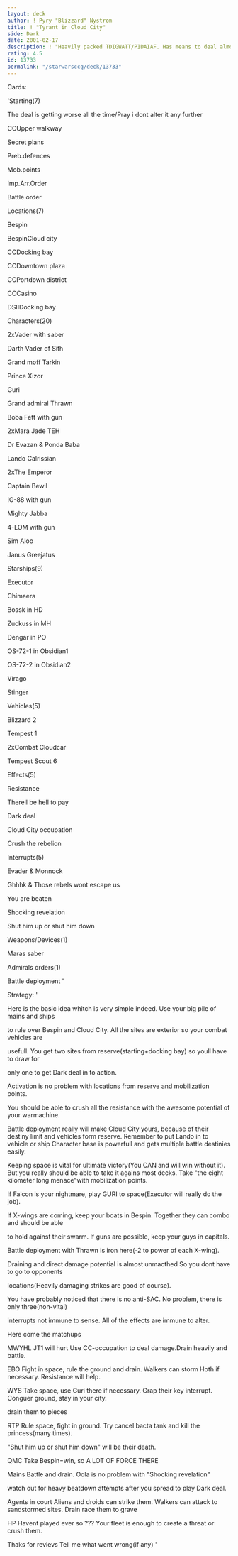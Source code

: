 ```yaml
---
layout: deck
author: ! Pyry "Blizzard" Nystrom
title: ! "Tyrant in Cloud City"
side: Dark
date: 2001-02-17
description: ! "Heavily packed TDIGWATT/PIDAIAF. Has means to deal almost anything."
rating: 4.5
id: 13733
permalink: "/starwarsccg/deck/13733"
---
```

Cards: 

'Starting(7)

The deal is getting worse all the time/Pray i dont alter it any further

CCUpper walkway

Secret plans

Preb.defences

Mob.points

Imp.Arr.Order

Battle order


Locations(7)

Bespin

BespinCloud city

CCDocking bay

CCDowntown plaza

CCPortdown district

CCCasino

DSIIDocking bay


Characters(20)

2xVader with saber

Darth Vader of Sith

Grand moff Tarkin

Prince Xizor

Guri

Grand admiral Thrawn

Boba Fett with gun

2xMara Jade TEH

Dr Evazan & Ponda Baba

Lando Calrissian

2xThe Emperor

Captain Bewil

IG-88 with gun

Mighty Jabba

4-LOM with gun

Sim Aloo

Janus Greejatus


Starships(9)

Executor

Chimaera

Bossk in HD

Zuckuss in MH

Dengar in PO

OS-72-1 in Obsidian1

OS-72-2 in Obsidian2

Virago

Stinger


Vehicles(5)

Blizzard 2

Tempest 1

2xCombat Cloudcar

Tempest Scout 6


Effects(5)

Resistance

Therell be hell to pay

Dark deal

Cloud City occupation

Crush the rebelion


Interrupts(5)

Evader & Monnock

Ghhhk & Those rebels wont escape us

You are beaten

Shocking revelation

Shut him up or shut him down



Weapons/Devices(1)

Maras saber


Admirals orders(1)

Battle deployment '

Strategy: '

Here is the basic idea whitch is very simple indeed. Use your big pile of mains and ships

to rule over Bespin and Cloud City. All the sites are exterior so your combat vehicles are

usefull. You get two sites from reserve(starting+docking bay) so youll have to draw for

only one to get Dark deal in to action.

Activation is no problem with locations from reserve and mobilization points.


You should be able to crush all the resistance with the awesome potential of your warmachine.

Battle deployment really will make Cloud City yours, because of their destiny limit and vehicles form reserve. Remember to put Lando in to vehicle or ship Character base is powerfull and gets multiple battle destinies easily.


Keeping space is vital for ultimate victory(You CAN and will win without it). But you really should be able to take it agains most decks. Take "the eight kilometer long menace"with mobilization points.

If Falcon is your nightmare, play GURI to space(Executor will really do the job).

If X-wings are coming, keep your boats in Bespin. Together they can combo and should be able

to hold against their swarm. If guns are possible, keep your guys in capitals. 

Battle deployment with Thrawn is iron here(-2 to power of each X-wing).


Draining and direct damage potential is almost unmacthed So you dont have to go to opponents

locations(Heavily damaging strikes are good of course).

You have probably noticed that there is no anti-SAC. No problem, there is only three(non-vital)

interrupts not immune to sense. All of the effects are immune to alter.


Here come the matchups


MWYHL JT1 will hurt Use CC-occupation to deal damage.Drain heavily and battle. 


EBO Fight in space, rule the ground and drain. Walkers can storm Hoth if necessary. Resistance will help.


WYS Take space, use Guri there if necessary. Grap their key interrupt. Conguer ground, stay in your city.

drain them to pieces	


RTP Rule space, fight in ground. Try cancel bacta tank and kill the princess(many times).

"Shut him up or shut him down" will be their death.


QMC Take Bespin=win, so A LOT OF FORCE THERE


Mains Battle and drain. Oola is no problem with "Shocking revelation"

watch out for heavy beatdown attempts after you spread to play Dark deal.


Agents in court Aliens and droids can strike them. Walkers can attack to sandstormed sites. Drain race them to grave


HP Havent played ever so ??? Your fleet is enough to create a threat or crush them.


Thaks for revievs Tell me what went wrong(if any) '
